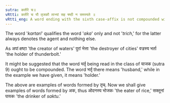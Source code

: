 ```yaml
---
sutra: कर्तरि च॥
vRtti: कर्तरि च यौ तृजकौ ताभ्यां सह षष्ठी न समस्यते ॥
vRtti_eng: A word ending with the sixth case-affix is not compounded with a word ending with \"_trich_\"or \"_aka_\" affix when the force of these latter affixes is that of an agent.
---
```

The word '_kartari_' qualifies the word '_aka_' only and not '_trich_,' for the latter always denotes the agent and nothing else.

As अपां क्षष्टा 'the creator of waters' पुरां भेत्ता 'the destroyer of cities' वज्रस्य भर्ता 'the holder of thunderbolt.'

It might be suggested that the word भर्तृ being read in the class of याजक (sutra 9) ought to be compounded. The word भर्तृ there means 'husband,' while in the example we have given, it means 'holder.'

The above are examples of words formed by तृच्. Now we shall give examples of words formed by अक, thus ओदनस्य भोजकः 'the eater of rice,' सक्तूनां पायकः 'the drinker of _saktu_.' 
